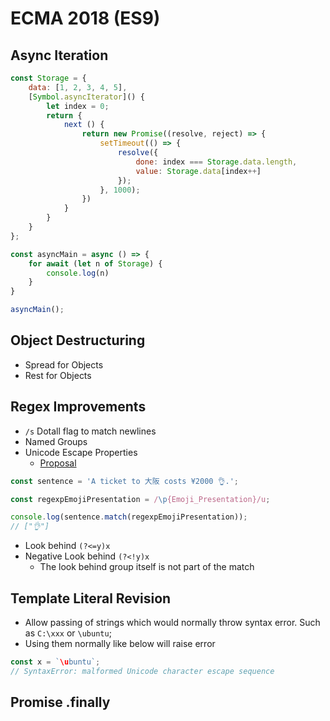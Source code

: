 # ECMA 2018 (ES9)

## Async Iteration

```js
const Storage = {
    data: [1, 2, 3, 4, 5],
    [Symbol.asyncIterator]() {
        let index = 0;
        return {
            next () {
                return new Promise((resolve, reject) => {
                    setTimeout(() => {
                        resolve({
                            done: index === Storage.data.length,
                            value: Storage.data[index++]
                        });
                    }, 1000);
                })
            }
        }
    }
};

const asyncMain = async () => {
    for await (let n of Storage) {
        console.log(n)
    }
}

asyncMain();
```

## Object Destructuring

- Spread for Objects
- Rest for Objects

## Regex Improvements

- `/s` Dotall flag to match newlines
- Named Groups
- Unicode Escape Properties
  - [Proposal](https://github.com/tc39/proposal-regexp-unicode-property-escapes#ecmascript-proposal-unicode-property-escapes-in-regular-expressions)

```js
const sentence = 'A ticket to 大阪 costs ¥2000 👌.';

const regexpEmojiPresentation = /\p{Emoji_Presentation}/u;

console.log(sentence.match(regexpEmojiPresentation));
// ["👌"]
```

- Look behind `(?<=y)x`
- Negative Look behind `(?<!y)x`
  - The look behind group itself is not part of the match

## Template Literal Revision

- Allow passing of strings which would normally throw syntax error. Such as `C:\xxx` or `\ubuntu`;
- Using them normally like below will raise error

```js
const x = `\ubuntu`;
// SyntaxError: malformed Unicode character escape sequence
```

## Promise .finally
